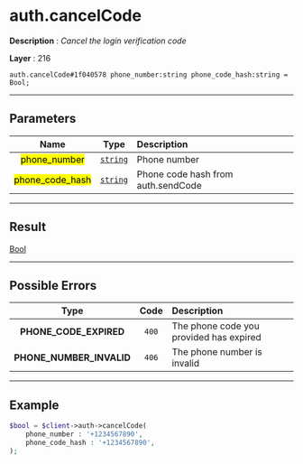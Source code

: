 # auth.cancelCode

**Description** : *Cancel the login verification code*

**Layer** : 216

```tl
auth.cancelCode#1f040578 phone_number:string phone_code_hash:string = Bool;
```

---

## Parameters

| Name | Type | Description |
| :---: | :---: | :--- |
| <mark>phone_number</mark> | [`string`](type/string) | Phone number |
| <mark>phone_code_hash</mark> | [`string`](type/string) | Phone code hash from auth.sendCode |

---

## Result

[Bool](type/Bool)

---

## Possible Errors

| Type | Code | Description |
| :---: | :---: | :--- |
| **PHONE_CODE_EXPIRED** | `400` | The phone code you provided has expired |
| **PHONE_NUMBER_INVALID** | `406` | The phone number is invalid |

---

## Example

```php
$bool = $client->auth->cancelCode(
	phone_number : '+1234567890',
	phone_code_hash : '+1234567890',
);
```